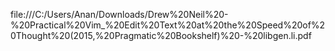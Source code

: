 file:///C:/Users/Anan/Downloads/Drew%20Neil%20-%20Practical%20Vim_%20Edit%20Text%20at%20the%20Speed%20of%20Thought%20(2015,%20Pragmatic%20Bookshelf)%20-%20libgen.li.pdf
